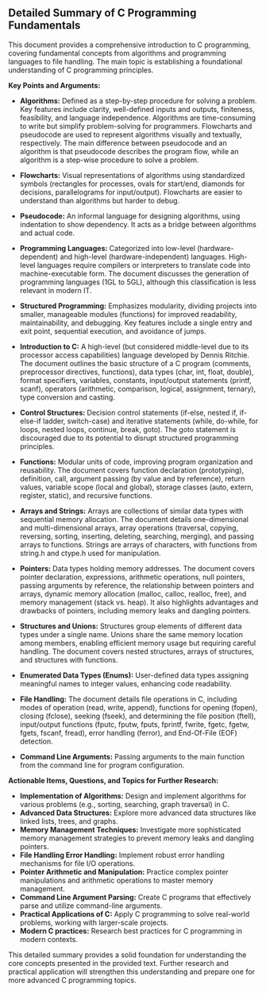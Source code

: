 ## Detailed Summary of C Programming Fundamentals

This document provides a comprehensive introduction to C programming, covering fundamental concepts from algorithms and programming languages to file handling.  The main topic is establishing a foundational understanding of C programming principles.

**Key Points and Arguments:**

* **Algorithms:** Defined as a step-by-step procedure for solving a problem. Key features include clarity, well-defined inputs and outputs, finiteness, feasibility, and language independence.  Algorithms are time-consuming to write but simplify problem-solving for programmers.  Flowcharts and pseudocode are used to represent algorithms visually and textually, respectively.  The main difference between pseudocode and an algorithm is that pseudocode describes the program flow, while an algorithm is a step-wise procedure to solve a problem.

* **Flowcharts:** Visual representations of algorithms using standardized symbols (rectangles for processes, ovals for start/end, diamonds for decisions, parallelograms for input/output).  Flowcharts are easier to understand than algorithms but harder to debug.

* **Pseudocode:** An informal language for designing algorithms, using indentation to show dependency. It acts as a bridge between algorithms and actual code.

* **Programming Languages:** Categorized into low-level (hardware-dependent) and high-level (hardware-independent) languages. High-level languages require compilers or interpreters to translate code into machine-executable form.  The document discusses the generation of programming languages (1GL to 5GL), although this classification is less relevant in modern IT.

* **Structured Programming:** Emphasizes modularity, dividing projects into smaller, manageable modules (functions) for improved readability, maintainability, and debugging.  Key features include a single entry and exit point, sequential execution, and avoidance of jumps.

* **Introduction to C:** A high-level (but considered middle-level due to its processor access capabilities) language developed by Dennis Ritchie.  The document outlines the basic structure of a C program (comments, preprocessor directives, functions), data types (char, int, float, double), format specifiers, variables, constants, input/output statements (printf, scanf), operators (arithmetic, comparison, logical, assignment, ternary), type conversion and casting.

* **Control Structures:** Decision control statements (if-else, nested if, if-else-if ladder, switch-case) and iterative statements (while, do-while, for loops, nested loops, continue, break, goto). The goto statement is discouraged due to its potential to disrupt structured programming principles.

* **Functions:** Modular units of code, improving program organization and reusability.  The document covers function declaration (prototyping), definition, call, argument passing (by value and by reference), return values, variable scope (local and global), storage classes (auto, extern, register, static), and recursive functions.

* **Arrays and Strings:** Arrays are collections of similar data types with sequential memory allocation.  The document details one-dimensional and multi-dimensional arrays, array operations (traversal, copying, reversing, sorting, inserting, deleting, searching, merging), and passing arrays to functions.  Strings are arrays of characters, with functions from string.h and ctype.h used for manipulation.

* **Pointers:** Data types holding memory addresses.  The document covers pointer declaration, expressions, arithmetic operations, null pointers, passing arguments by reference, the relationship between pointers and arrays, dynamic memory allocation (malloc, calloc, realloc, free), and memory management (stack vs. heap).  It also highlights advantages and drawbacks of pointers, including memory leaks and dangling pointers.

* **Structures and Unions:** Structures group elements of different data types under a single name. Unions share the same memory location among members, enabling efficient memory usage but requiring careful handling.  The document covers nested structures, arrays of structures, and structures with functions.

* **Enumerated Data Types (Enums):** User-defined data types assigning meaningful names to integer values, enhancing code readability.

* **File Handling:**  The document details file operations in C, including modes of operation (read, write, append), functions for opening (fopen), closing (fclose), seeking (fseek), and determining the file position (ftell), input/output functions (fputc, fputw, fputs, fprintf, fwrite, fgetc, fgetw, fgets, fscanf, fread), error handling (ferror), and End-Of-File (EOF) detection.

* **Command Line Arguments:**  Passing arguments to the main function from the command line for program configuration.


**Actionable Items, Questions, and Topics for Further Research:**

* **Implementation of Algorithms:** Design and implement algorithms for various problems (e.g., sorting, searching, graph traversal) in C.
* **Advanced Data Structures:** Explore more advanced data structures like linked lists, trees, and graphs.
* **Memory Management Techniques:** Investigate more sophisticated memory management strategies to prevent memory leaks and dangling pointers.
* **File Handling Error Handling:** Implement robust error handling mechanisms for file I/O operations.
* **Pointer Arithmetic and Manipulation:** Practice complex pointer manipulations and arithmetic operations to master memory management.
* **Command Line Argument Parsing:**  Create C programs that effectively parse and utilize command-line arguments.
* **Practical Applications of C:** Apply C programming to solve real-world problems, working with larger-scale projects.
* **Modern C practices:** Research best practices for C programming in modern contexts.


This detailed summary provides a solid foundation for understanding the core concepts presented in the provided text.  Further research and practical application will strengthen this understanding and prepare one for more advanced C programming topics.
